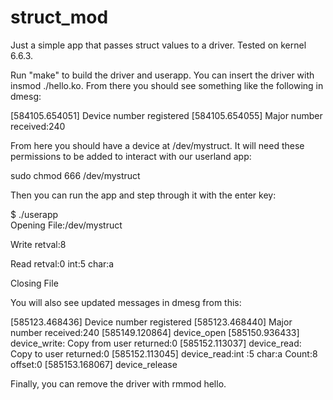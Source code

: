 # struct_mod
Just a simple app that passes struct values to a driver. Tested on kernel 6.6.3.

Run "make" to build the driver and userapp.
You can insert the driver with insmod ./hello.ko. 
From there you should see something like the following in dmesg:

[584105.654051] Device number registered
[584105.654055] Major number received:240

From here you should have a device at /dev/mystruct. It will need these permissions to be added to interact with our userland app:

sudo chmod 666 /dev/mystruct

Then you can run the app and step through it with the enter key:

$ ./userapp                   
Opening File:/dev/mystruct

Write retval:8

Read retval:0	 int:5	char:a

Closing File

You will also see updated messages in dmesg from this:

[585123.468436] Device number registered
[585123.468440] Major number received:240
[585149.120864] device_open
[585150.936433] device_write: Copy from user returned:0
[585152.113037] device_read: Copy to user returned:0
[585152.113045] device_read:int :5	 char:a 	 Count:8 	 offset:0
[585153.168067] device_release

Finally, you can remove the driver with rmmod hello.

